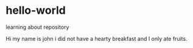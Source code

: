 # hello-world
learning about repository

Hi my name is john
i did not have a hearty breakfast and I only ate fruits.
